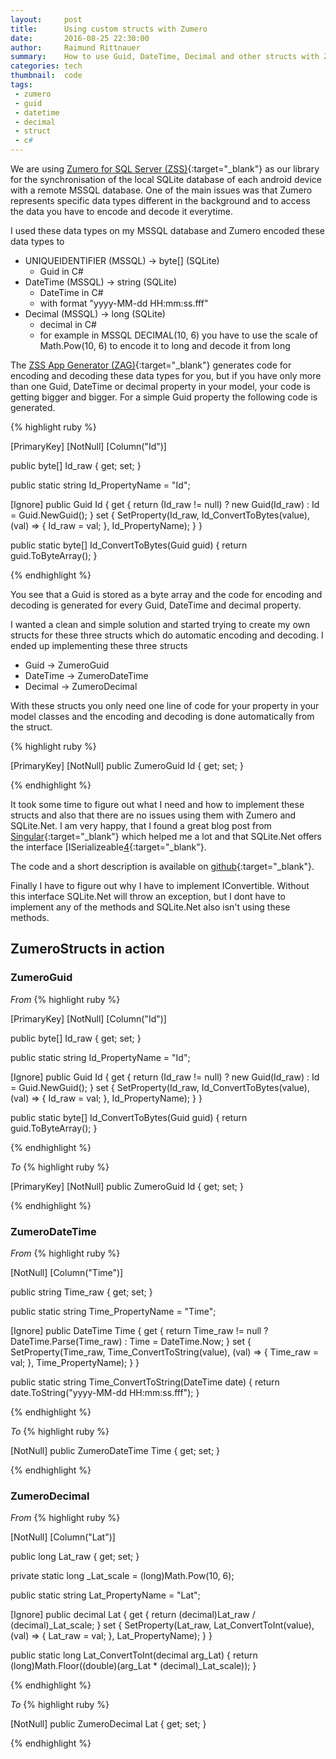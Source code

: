 ```yaml
---
layout:     post
title:      Using custom structs with Zumero
date:       2016-08-25 22:30:00
author:     Raimund Rittnauer
summary:    How to use Guid, DateTime, Decimal and other structs with Zumero
categories: tech
thumbnail:  code
tags:
 - zumero
 - guid
 - datetime
 - decimal
 - struct
 - c#
---
```


We are using [Zumero for SQL Server (ZSS)][1]{:target="_blank"} as our library for the synchronisation of the local SQLite database of each android device with a remote MSSQL database.
One of the main issues was that Zumero represents specific data types different in the background and to access the data you have to encode and decode it everytime.

I used these data types on my MSSQL database and Zumero encoded these data types to

* UNIQUEIDENTIFIER (MSSQL) -> byte[] (SQLite)
  * Guid in C#
* DateTime (MSSQL) -> string (SQLite)
  * DateTime in C#
  * with format "yyyy-MM-dd HH:mm:ss.fff"
* Decimal (MSSQL) -> long (SQLite)
  * decimal in C#
  * for example in MSSQL DECIMAL(10, 6) you have to use the scale of Math.Pow(10, 6) to encode it to long and decode it from long

The [ZSS App Generator (ZAG)][2]{:target="_blank"} generates code for encoding and decoding these data types for you, but if you have only more than one
Guid, DateTime or decimal property in your model, your code is getting bigger and bigger.
For a simple Guid property the following code is generated.

{% highlight ruby %}

[PrimaryKey]
[NotNull]
[Column("Id")]

public byte[] Id_raw { get; set; }

public static string Id_PropertyName = "Id";

[Ignore]
public Guid Id
{ 
  get { return (Id_raw != null) ? new Guid(Id_raw) : Id = Guid.NewGuid(); } 
  set { SetProperty(Id_raw, Id_ConvertToBytes(value), (val) => { Id_raw = val; }, Id_PropertyName); }
}

public static byte[] Id_ConvertToBytes(Guid guid)
{
  return guid.ToByteArray();
}

{% endhighlight %}

You see that a Guid is stored as a byte array and the code for encoding and decoding is generated for every Guid, DateTime and decimal property.

I wanted a clean and simple solution and started trying to create my own structs for these three structs which do automatic encoding and decoding.
I ended up implementing these three structs

* Guid -> ZumeroGuid
* DateTime -> ZumeroDateTime
* Decimal -> ZumeroDecimal

With these structs you only need one line of code for your property in your model classes and the encoding and decoding is done automatically from the struct.

{% highlight ruby %}

[PrimaryKey]
[NotNull]
public ZumeroGuid Id { get; set; }

{% endhighlight %}

It took some time to figure out what I need and how to implement these structs and also that there are no issues using them with Zumero and SQLite.Net.
I am very happy, that I found a great blog post from [Singular][3]{:target="_blank"} which helped me a lot and that SQLite.Net offers the interface [ISerializeable[4]{:target="_blank"}.

The code and a short description is available on [github][5]{:target="_blank"}.

Finally I have to figure out why I have to implement IConvertible. Without this interface SQLite.Net will throw an exception, but I dont have to implement any of the methods and
SQLite.Net also isn't using these methods.

## ZumeroStructs in action

### ZumeroGuid

_From_
{% highlight ruby %}

[PrimaryKey]
[NotNull]
[Column("Id")]

public byte[] Id_raw { get; set; }

public static string Id_PropertyName = "Id";

[Ignore]
public Guid Id
{ 
  get { return (Id_raw != null) ? new Guid(Id_raw) : Id = Guid.NewGuid(); } 
  set { SetProperty(Id_raw, Id_ConvertToBytes(value), (val) => { Id_raw = val; }, Id_PropertyName); }
}

public static byte[] Id_ConvertToBytes(Guid guid)
{
  return guid.ToByteArray();
}

{% endhighlight %}

_To_
{% highlight ruby %}

[PrimaryKey]
[NotNull]
public ZumeroGuid Id { get; set; }

{% endhighlight %}

### ZumeroDateTime
_From_
{% highlight ruby %}

[NotNull]
[Column("Time")]

public string Time_raw { get; set; }

public static string Time_PropertyName = "Time";

[Ignore]
public DateTime Time
{
  get { return Time_raw != null ? DateTime.Parse(Time_raw) : Time = DateTime.Now; }
  set { SetProperty(Time_raw, Time_ConvertToString(value), (val) => { Time_raw = val; }, Time_PropertyName); }
}

public static string Time_ConvertToString(DateTime date)
{
  return date.ToString("yyyy-MM-dd HH:mm:ss.fff");
}

{% endhighlight %}

_To_
{% highlight ruby %}

[NotNull]
public ZumeroDateTime Time { get; set; }

{% endhighlight %}

### ZumeroDecimal
_From_
{% highlight ruby %}

[NotNull]
[Column("Lat")]

public long Lat_raw { get; set; }

private static long _Lat_scale = (long)Math.Pow(10, 6);

public static string Lat_PropertyName = "Lat";

[Ignore]
public decimal Lat
{ 
  get { return (decimal)Lat_raw / (decimal)_Lat_scale; }
  set { SetProperty(Lat_raw, Lat_ConvertToInt(value), (val) => { Lat_raw = val; }, Lat_PropertyName); }
}

public static long Lat_ConvertToInt(decimal arg_Lat)
{
  return (long)Math.Floor((double)(arg_Lat * (decimal)_Lat_scale));
}

{% endhighlight %}

_To_
{% highlight ruby %}

[NotNull]
public ZumeroDecimal Lat { get; set; }

{% endhighlight %}

[1]: http://zumero.com/
[2]: http://zumero.com/dev-center/zss/
[3]: http://www.singular.co.nz/2007/12/shortguid-a-shorter-and-url-friendly-guid-in-c-sharp/
[4]: https://github.com/oysteinkrog/SQLite.Net-PCL/blob/master/src/SQLite.Net/ISerializable.cs
[5]: https://github.com/raaaimund/ZumeroHelper